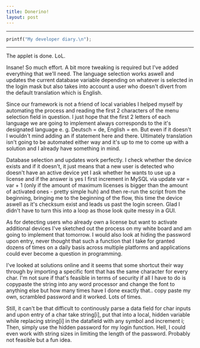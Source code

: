```yaml
---
title: Donerino!
layout: post
---
```




***
```python
printf("My developer diary.\n");
```
***


The applet is done. LoL. 

Insane! So much effort. A bit more tweaking is required but I've added everything that we'll need. The language selection works aswell and updates the current database variable depending on whatever is selected in the login mask but also takes into account a user who doesn't divert from the default translation which is English. 

Since our framework is not a friend of local variables I helped myself by automating the process and reading the first 2 characters of the menu selection field in question. I just hope that the first 2 letters of each language we are going to implement always corresponds to the it's designated language e. g. Deutsch = de, English = en. But even if it doesn't I wouldn't mind adding an if statement here and there. Ultimately translation isn't going to be automated either way and it's up to me to come up with a solution and I already have something in mind.

Database selection and updates work perfectly. I check whether the device exists and if it doesn't, it just means that a new user is detected who doesn't have an active device yet I ask whether he wants to use up a license and if the answer is yes I first increment in MySQL via update var = var + 1 (only if the amount of maximum licenses is bigger than the amount of activated ones - pretty simple huh) and then re-run the script from the beginning, bringing me to the beginning of the flow, this time the device aswell as it's checksum exist and leads us past the login screen. Glad I didn't have to turn this into a loop as those look quite messy in a GUI.

As for detecting users who already own a license but want to activate additional devices I've sketched out the process on my white board and am going to implement that tomorrow. I would also look at hiding the password upon entry, never thought that such a function that I take for granted dozens of times on a daily basis across multiple platforms and applications could ever become a question in programming. 

I've looked at solutions online and it seems that some shortcut their way through by importing a specific font that has the same character for every char. I'm not sure if that's feasible in terms of security if all I have to do is copypaste the string into any word processor and change the font to anything else but how many times have I done exactly that.. copy paste my own, scrambled password and it worked. Lots of times.

Still, it can't be that difficult to continously parse a data field for char inputs and upon entry of a char take string[i], put that into a local, hidden variable while replacing string[i] in the datafield with any symbol and increment i; Then, simply use the hidden password for my login function. Hell, I could even work with string sizes in limiting the length of the password. Probably not feasible but a fun idea.